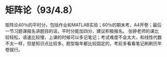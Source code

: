 # 矩阵论（93/4.8）
矩阵论40％的平时分，包括作业和MATLAB实验；60％的期末考，A4开卷；最后一节习题课报名讲题目的话，平时分能加四分，建议积极报名。
张婷老师的课比较轻松，语速比较慢，上课的时候可以多记笔记；考试难度不会太大，和线性代数不太一样，但是知识点比较多。题型每年都比较固定的，考前多看看笔记刷刷历年卷就行。

